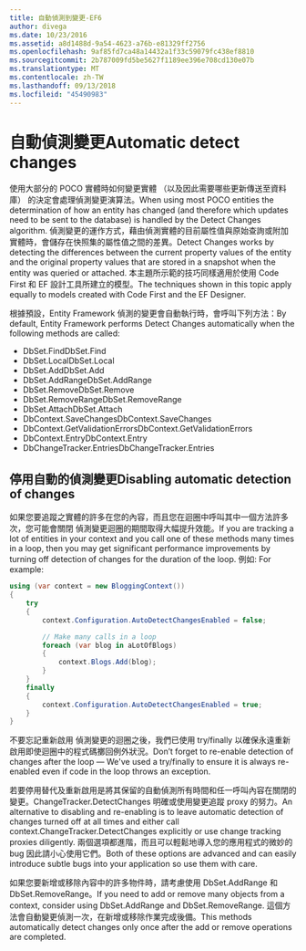 ```yaml
---
title: 自動偵測到變更-EF6
author: divega
ms.date: 10/23/2016
ms.assetid: a8d1488d-9a54-4623-a76b-e81329ff2756
ms.openlocfilehash: 9af85fd7ca48a14432a1f33c59079fc438ef8810
ms.sourcegitcommit: 2b787009fd5be5627f1189ee396e708cd130e07b
ms.translationtype: MT
ms.contentlocale: zh-TW
ms.lasthandoff: 09/13/2018
ms.locfileid: "45490983"
---
```

# <a name="automatic-detect-changes"></a><span data-ttu-id="c72a2-102">自動偵測變更</span><span class="sxs-lookup"><span data-stu-id="c72a2-102">Automatic detect changes</span></span>
<span data-ttu-id="c72a2-103">使用大部分的 POCO 實體時如何變更實體 （以及因此需要哪些更新傳送至資料庫） 的決定會處理偵測變更演算法。</span><span class="sxs-lookup"><span data-stu-id="c72a2-103">When using most POCO entities the determination of how an entity has changed (and therefore which updates need to be sent to the database) is handled by the Detect Changes algorithm.</span></span> <span data-ttu-id="c72a2-104">偵測變更的運作方式，藉由偵測實體的目前屬性值與原始查詢或附加實體時，會儲存在快照集的屬性值之間的差異。</span><span class="sxs-lookup"><span data-stu-id="c72a2-104">Detect Changes works by detecting the differences between the current property values of the entity and the original property values that are stored in a snapshot when the entity was queried or attached.</span></span> <span data-ttu-id="c72a2-105">本主題所示範的技巧同樣適用於使用 Code First 和 EF 設計工具所建立的模型。</span><span class="sxs-lookup"><span data-stu-id="c72a2-105">The techniques shown in this topic apply equally to models created with Code First and the EF Designer.</span></span>  

<span data-ttu-id="c72a2-106">根據預設，Entity Framework 偵測的變更會自動執行時，會呼叫下列方法：</span><span class="sxs-lookup"><span data-stu-id="c72a2-106">By default, Entity Framework performs Detect Changes automatically when the following methods are called:</span></span>  

- <span data-ttu-id="c72a2-107">DbSet.Find</span><span class="sxs-lookup"><span data-stu-id="c72a2-107">DbSet.Find</span></span>  
- <span data-ttu-id="c72a2-108">DbSet.Local</span><span class="sxs-lookup"><span data-stu-id="c72a2-108">DbSet.Local</span></span>  
- <span data-ttu-id="c72a2-109">DbSet.Add</span><span class="sxs-lookup"><span data-stu-id="c72a2-109">DbSet.Add</span></span>  
- <span data-ttu-id="c72a2-110">DbSet.AddRange</span><span class="sxs-lookup"><span data-stu-id="c72a2-110">DbSet.AddRange</span></span>
- <span data-ttu-id="c72a2-111">DbSet.Remove</span><span class="sxs-lookup"><span data-stu-id="c72a2-111">DbSet.Remove</span></span>  
- <span data-ttu-id="c72a2-112">DbSet.RemoveRange</span><span class="sxs-lookup"><span data-stu-id="c72a2-112">DbSet.RemoveRange</span></span>
- <span data-ttu-id="c72a2-113">DbSet.Attach</span><span class="sxs-lookup"><span data-stu-id="c72a2-113">DbSet.Attach</span></span>  
- <span data-ttu-id="c72a2-114">DbContext.SaveChanges</span><span class="sxs-lookup"><span data-stu-id="c72a2-114">DbContext.SaveChanges</span></span>  
- <span data-ttu-id="c72a2-115">DbContext.GetValidationErrors</span><span class="sxs-lookup"><span data-stu-id="c72a2-115">DbContext.GetValidationErrors</span></span>  
- <span data-ttu-id="c72a2-116">DbContext.Entry</span><span class="sxs-lookup"><span data-stu-id="c72a2-116">DbContext.Entry</span></span>  
- <span data-ttu-id="c72a2-117">DbChangeTracker.Entries</span><span class="sxs-lookup"><span data-stu-id="c72a2-117">DbChangeTracker.Entries</span></span>  

## <a name="disabling-automatic-detection-of-changes"></a><span data-ttu-id="c72a2-118">停用自動的偵測變更</span><span class="sxs-lookup"><span data-stu-id="c72a2-118">Disabling automatic detection of changes</span></span>  

<span data-ttu-id="c72a2-119">如果您要追蹤之實體的許多在您的內容，而且您在迴圈中呼叫其中一個方法許多次，您可能會關閉 偵測變更迴圈的期間取得大幅提升效能。</span><span class="sxs-lookup"><span data-stu-id="c72a2-119">If you are tracking a lot of entities in your context and you call one of these methods many times in a loop, then you may get significant performance improvements by turning off detection of changes for the duration of the loop.</span></span> <span data-ttu-id="c72a2-120">例如: </span><span class="sxs-lookup"><span data-stu-id="c72a2-120">For example:</span></span>  

``` csharp
using (var context = new BloggingContext())
{
    try
    {
        context.Configuration.AutoDetectChangesEnabled = false;

        // Make many calls in a loop
        foreach (var blog in aLotOfBlogs)
        {
            context.Blogs.Add(blog);
        }
    }
    finally
    {
        context.Configuration.AutoDetectChangesEnabled = true;
    }
}
```  

<span data-ttu-id="c72a2-121">不要忘記重新啟用 偵測變更的迴圈之後，我們已使用 try/finally 以確保永遠重新啟用即使迴圈中的程式碼擲回例外狀況。</span><span class="sxs-lookup"><span data-stu-id="c72a2-121">Don’t forget to re-enable detection of changes after the loop — We've used a try/finally to ensure it is always re-enabled even if code in the loop throws an exception.</span></span>  

<span data-ttu-id="c72a2-122">若要停用替代及重新啟用是將其保留的自動偵測所有時間和任一呼叫內容在關閉的變更。ChangeTracker.DetectChanges 明確或使用變更追蹤 proxy 的努力。</span><span class="sxs-lookup"><span data-stu-id="c72a2-122">An alternative to disabling and re-enabling is to leave automatic detection of changes turned off at all times and either call context.ChangeTracker.DetectChanges explicitly or use change tracking proxies diligently.</span></span> <span data-ttu-id="c72a2-123">兩個選項都進階，而且可以輕鬆地導入您的應用程式的微妙的 bug 因此請小心使用它們。</span><span class="sxs-lookup"><span data-stu-id="c72a2-123">Both of these options are advanced and can easily introduce subtle bugs into your application so use them with care.</span></span>  

<span data-ttu-id="c72a2-124">如果您要新增或移除內容中的許多物件時，請考慮使用 DbSet.AddRange 和 DbSet.RemoveRange。</span><span class="sxs-lookup"><span data-stu-id="c72a2-124">If you need to add or remove many objects from a context, consider using DbSet.AddRange and DbSet.RemoveRange.</span></span> <span data-ttu-id="c72a2-125">這個方法會自動變更偵測一次，在新增或移除作業完成後備。</span><span class="sxs-lookup"><span data-stu-id="c72a2-125">This methods automatically detect changes only once after the add or remove operations are completed.</span></span> 
